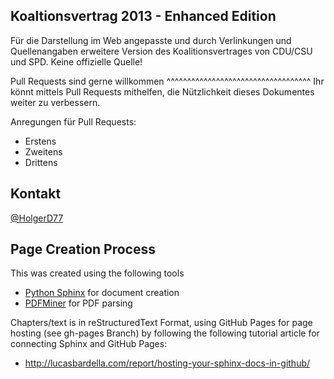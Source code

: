 Koaltionsvertrag 2013 - Enhanced Edition
----------------------------------------

Für die Darstellung im Web angepasste und durch Verlinkungen und Quellenangaben erweitere
Version des Koalitionsvertrages von CDU/CSU und SPD. Keine offizielle Quelle!

Pull Requests sind gerne willkommen
^^^^^^^^^^^^^^^^^^^^^^^^^^^^^^^^^^^
Ihr könnt mittels Pull Requests mithelfen, die Nützlichkeit dieses Dokumentes weiter zu 
verbessern.

Anregungen für Pull Requests:
* Erstens
* Zweitens
* Drittens

Kontakt
-------
[@HolgerD77](https://twitter.com/holgerd77)


Page Creation Process
---------------------
This was created using the following tools
* [Python Sphinx](http://sphinx-doc.org/) for document creation
* [PDFMiner](http://www.unixuser.org/~euske/python/pdfminer/) for PDF parsing

Chapters/text is in reStructuredText Format, using GitHub Pages for page
hosting (see gh-pages Branch) by following the following tutorial article
for connecting Sphinx and GitHub Pages:
* http://lucasbardella.com/report/hosting-your-sphinx-docs-in-github/

